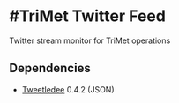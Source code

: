 #TriMet Twitter Feed
======
Twitter stream monitor for TriMet operations

Dependencies
------

- [Tweetledee](https://github.com/chrissimpkins/tweetledee) 0.4.2 (JSON)

